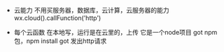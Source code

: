 - 云能力
  不用买服务器，数据库，云计算，云服务器的能力
  wx.cloud().callFunction('http')

- 每个云函数
  在本地写，运行是在云里的，上传 它是一个node项目
  got npm 包，npm install got 发出http请求
  